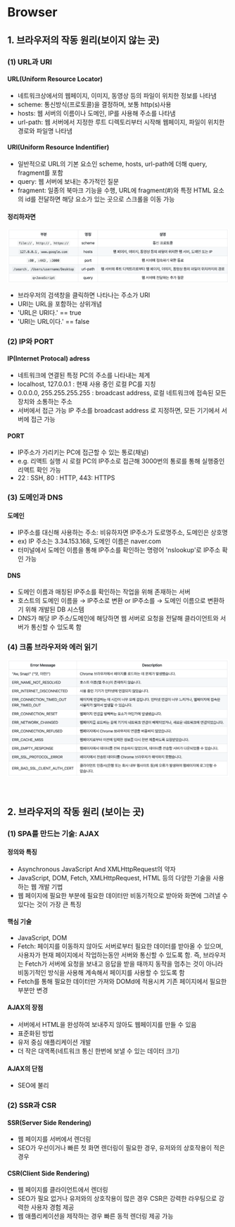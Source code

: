 # Browser

## 1. 브라우저의 작동 원리(보이지 않는 곳)

### (1) URL과 URI

#### URL(Uniform Resource Locator)

- 네트워크상에서의 웹페이지, 이미지, 동영상 등의 파일이 위치한 정보를 나타냄
- scheme: 통신방식(프로토콜)을 결정하며, 보통 http(s)사용
- hosts: 웹 서버의 이름이나 도메인, IP를 사용해 주소를 나타냄
- url-path: 웹 서버에서 지정한 루트 디렉토리부터 시작해 웹페이지, 파일이 위치한 경로와 파일명 나타냄

#### URI(Uniform Resource Indentifier)

- 일반적으로 URL의 기본 요소인 scheme, hosts, url-path에 더해 query, fragment를 포함
- query: 웹 서버에 보내는 추가적인 질문
- fragment: 일종의 북마크 기능을 수행, URL에 fragment(#)와 특정 HTML 요소의 id를 전달하면 해당 요소가 있는 곳으로 스크롤을 이동 가능

#### 정리하자면

![url_uri.png](../Images/url_uri.png)

- 브라우저의 검색창을 클릭하면 나타나는 주소가 URI
- URI는 URL을 포함하는 상위개념
- 'URL은 URI다.' == true
- 'URI는 URL이다.' == false

### (2) IP와 PORT

#### IP(Internet Protocal) adress

- 네트워크에 연결된 특정 PC의 주소를 나타내는 체계
- localhost, 127.0.0.1 : 현재 사용 중인 로컬 PC를 지칭
- 0.0.0.0, 255.255.255.255 : broadcast address, 로컬 네트워크에 접속된 모든 장치와 소통하는 주소
- 서버에서 접근 가능 IP 주소를 broadcast address 로 지정하면, 모든 기기에서 서버에 접근 가능

#### PORT

- IP주소가 가리키는 PC에 접근할 수 있는 통로(채널)
- e.g. 리액트 실행 시 로컬 PC의 IP주소로 접근해 3000번의 통로를 통해 실행중인 리액트 확인 가능
- 22 : SSH, 80 : HTTP, 443: HTTPS

### (3) 도메인과 DNS

#### 도메인

- IP주소를 대신해 사용하는 주소: 비유하자면 IP주소가 도로명주소, 도메인은 상호명
- ex) IP 주소는 3.34.153.168, 도메인 이름은 naver.com
- 터미널에서 도메인 이름을 통해 IP주소를 확인하는 명령어 'nslookup'로 IP주소 확인 가능

#### DNS

- 도메인 이름과 매칭된 IP주소를 확인하는 작업을 위해 존재하는 서버
- 호스트의 도메인 이름을 → IP주소로 변환 or IP주소를 → 도메인 이름으로 변환하기 위해 개발된 DB 시스템
- DNS가 해당 IP 주소/도메인에 해당하면 웹 서버로 요청을 전달해 클라이언트와 서버가 통신할 수 있도록 함

### (4) 크롬 브라우저와 에러 읽기

![chrome_error.png](../Images/chrome_error.png)

<br/>

## 2. 브라우저의 작동 원리 (보이는 곳)

### (1) SPA를 만드는 기술: AJAX

#### 정의와 특징

- Asynchronous JavaScript And XMLHttpRequest의 약자
- JavaScript, DOM, Fetch, XMLHttpRequest, HTML 등의 다양한 기술을 사용하는 웹 개발 기법
- 웹 페이지에 필요한 부분에 필요한 데이터만 비동기적으로 받아와 화면에 그려낼 수 있다는 것이 가장 큰 특징

#### 핵심 기술

- JavaScript, DOM
- Fetch: 페이지를 이동하지 않아도 서버로부터 필요한 데이터를 받아올 수 있으며, 사용자가 현재 페이지에서 작업하는동안 서버와 통신할 수 있도록 함. 즉, 브라우저는 Fetch가 서버에 요청을 보내고 응답을 받을 때까지 동작을 멈추는 것이 아니라 비동기적인 방식을 사용해 계속해서 페이지를 사용할 수 있도록 함
- Fetch를 통해 필요한 데이터만 가져와 DOMd에 적용시켜 기존 페이지에서 필요한 부분만 변경

#### AJAX의 장점

- 서버에서 HTML을 완성하여 보내주지 않아도 웹페이지를 만들 수 있음
- 표준화된 방법
- 유저 중심 애플리케이션 개발
- 더 작은 대역폭(네트워크 통신 한번에 보낼 수 있는 데이터 크기)

#### AJAX의 단점

- SEO에 불리

### (2) SSR과 CSR

#### SSR(Server Side Rendering)

- 웹 페이지를 서버에서 렌더링
- SEO가 우선이거나 빠른 첫 화면 렌더링이 필요한 경우, 유저와의 상호작용이 적은 경우

#### CSR(Client Side Rendering)

- 웹 페이지를 클라이언트에서 렌더링
- SEO가 필요 없거나 유저와의 상호작용이 많은 경우 CSR은 강력한 라우팅으로 강력한 사용자 경험 제공
- 웹 애플리케이션을 제작하는 경우 빠른 동적 렌더링 제공 가능
